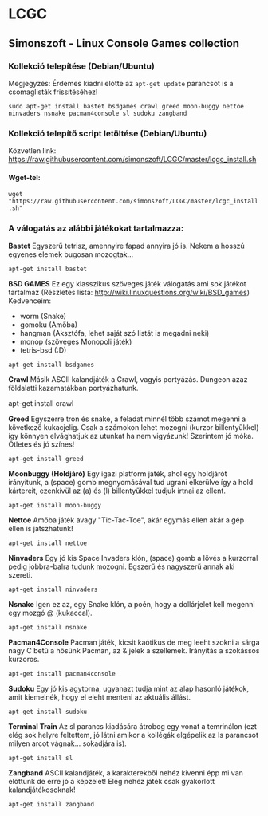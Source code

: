 # LCGC
## Simonszoft - Linux Console Games collection 

### Kollekció telepítése (Debian/Ubuntu)
Megjegyzés: Érdemes kiadni előtte az `apt-get update` parancsot is a csomaglisták frissítéséhez!

`sudo apt-get install bastet bsdgames crawl greed moon-buggy nettoe ninvaders nsnake pacman4console sl sudoku zangband`

### Kollekció telepítő script letöltése (Debian/Ubuntu)

Közvetlen link: https://raw.githubusercontent.com/simonszoft/LCGC/master/lcgc_install.sh

#### Wget-tel:

`wget "https://raw.githubusercontent.com/simonszoft/LCGC/master/lcgc_install.sh"`

### A válogatás az alábbi játékokat tartalmazza:

__Bastet__
Egyszerű tetrisz, amennyire fapad annyira jó is.
Nekem a hosszú egyenes elemek bugosan mozogtak...

`apt-get install bastet`

__BSD GAMES__
Ez egy klasszikus szöveges játék válogatás ami sok játékot tartalmaz (Részletes lista: http://wiki.linuxquestions.org/wiki/BSD_games)
Kedvenceim:
- worm (Snake)
- gomoku (Amőba)
- hangman (Aksztófa, lehet saját szó listát is megadni neki)
- monop (szöveges Monopoli játék)
- tetris-bsd (:D)

`apt-get install bsdgames`

__Crawl__
Másik ASCII kalandjáték a Crawl, vagyis portyázás. Dungeon azaz földalatti kazamatákban portyázhatunk.

apt-get install crawl

__Greed__
Egyszerre tron és snake, a feladat minnél több számot megenni a következő kukacjelig.
Csak a számokon lehet mozogni (kurzor billentyűkkel) így könnyen elvághatjuk az utunkat ha nem vigyázunk!
Szerintem jó móka. Ötletes és jó színes!

`apt-get install greed`

__Moonbuggy (Holdjáró)__
Egy igazi platform játék, ahol egy holdjárót irányítunk, a (space) gomb megnyomásával tud ugrani elkerülve így a hold kártereit,
ezenkívül az (a) és (l) billentyűkkel tudjuk írtnai az ellent.

`apt-get install moon-buggy`

__Nettoe__
Amőba játék avagy "Tic-Tac-Toe", akár egymás ellen akár a gép ellen is játszhatunk!

`apt-get install nettoe`

__Ninvaders__
Egy jó kis Space Invaders klón, (space) gomb a lövés a kurzorral pedig jobbra-balra tudunk mozogni.
Egszerű és nagyszerű annak aki szereti.

`apt-get install ninvaders`

__Nsnake__
Igen ez az, egy Snake klón, a poén, hogy a dollárjelet kell megenni egy mozgó @ (kukaccal).

`apt-get install nsnake`

__Pacman4Console__
Pacman játék, kicsit kaótikus de meg leeht szokni a sárga nagy C betű a hősünk Pacman, az & jelek a szellemek.
Irányítás a szokássos kurzoros.

`apt-get install pacman4console`

__Sudoku__
Egy jó kis agytorna, ugyanazt tudja mint az alap hasonló játékok, amit kiemelnék, hogy el eleht menteni az aktuális állást.

`apt-get install sudoku`

__Terminal Train__
Az sl parancs kiadására átrobog egy vonat a temrinálon (ezt elég sok helyre feltettem, jó látni amikor a kollégák elgépelik az ls parancsot milyen arcot vágnak... sokadjára is).

`apt-get install sl`

__Zangband__
ASCII kalandjáték, a karakterekből nehéz kivenni épp mi van előttünk de erre jó a képzelet! Elég nehéz játék csak gyakorlott kalandjátékosoknak!

`apt-get install zangband`
